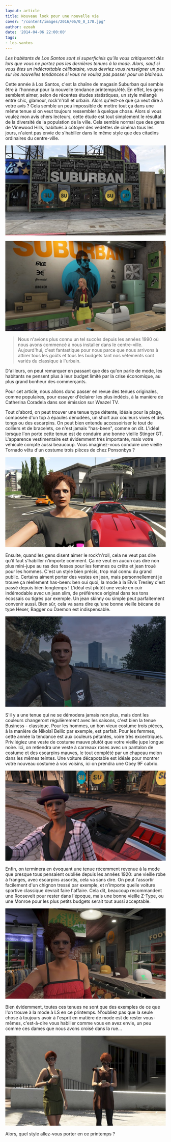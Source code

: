 ```yaml
---
layout: article
title: Nouveau look pour une nouvelle vie
cover: "/content/images/2016/06/0_0_178.jpg"
author: ezoah
date: '2014-04-06 22:00:00'
tags:
- los-santos
---
```


_Les habitants de Los Santos sont si superficiels qu'ils vous critiqueront dès lors que vous ne portez pas les dernières tenues à la mode. Alors, sauf si vous êtes un indécrottable célibataire, vous devriez vous renseigner un peu sur les nouvelles tendances si vous ne voulez pas passer pour un blaireau._

Cette année à Los Santos, c'est la chaîne de magasin Suburban qui semble être à l'honneur pour la nouvelle tendance printemps/été. En effet, les gens semblent aimer, selon de récentes études statistiques, un style mélangé entre chic, glamour, rock'n'roll et urbain. Alors qu'est-ce que ça veut dire à votre avis ? Cela semble un peu impossible de mettre tout ça dans une même tenue si on veut toujours ressembler à quelque chose. Alors si vous voulez mon avis chers lecteurs, cette étude est tout simplement le résultat de la diversité de la population de la ville. Cela semble normal que des gens de Vinewood Hills, habitués à côtoyer des vedettes de cinéma tous les jours, n'aient pas envie de s'habiller dans le même style que des citadins ordinaires du centre-ville.

![](  /content/images/2016/06/0_0_178.jpg)

![Suburban, le magasin en vogue cette année.](  /content/images/2016/06/0_0_179.jpg)

> Nous n'avions plus connu un tel succès depuis les années 1990 où nous avons commencé à nous installer dans le centre-ville. Aujourd'hui, c'est fantastique pour nous parce que nous arrivons à attirer tous les goûts et tous les budgets tant nos vêtements sont variés du classique à l'urbain.

D'ailleurs, on peut remarquer en passant que dès qu'on parle de mode, les habitants ne pensent plus à leur budget limité par la crise économique, au plus grand bonheur des commerçants.

Pour cet article, nous allons donc passer en revue des tenues originales, comme populaires, pour essayer d'éclairer les plus indécis, à la manière de Catherina Coradela dans son émission sur Weazel TV.

Tout d'abord, on peut trouver une tenue type détente, idéale pour la plage, composée d'un top à épaules dénudées, un short aux couleurs vives et des tongs ou des escarpins. On peut bien entendu accessoiriser le tout de colliers et de bracelets, ce n'est jamais "has-been", comme on dit. L'idéal lorsque l'on porte cette tenue est de conduire une bonne vieille Stinger GT. L'apparence vestimentaire est évidemment très importante, mais votre véhicule compte aussi beaucoup. Vous imaginez-vous conduire une vieille Tornado vêtu d'un costume trois pièces de chez Ponsonbys ?

![La tenue idéale pour la détente](  /content/images/2016/06/0_0_180.jpg)

Ensuite, quand les gens disent aimer le rock'n'roll, cela ne veut pas dire qu'il faut s'habiller n'importe comment. Ça ne veut en aucun cas dire non plus mini-jupe au ras des fesses pour les femmes ou crête et jean troué pour les hommes. C'est un style bien précis, trop mal connu du grand public. Certains aiment porter des vestes en jean, mais personnellement je trouve ça réellement has-been: ben oui quoi, la mode à la Elvis Tresley c'est passé depuis bien longtemps ! L'idéal est plutôt une veste en cuir indémodable avec un jean slim, de préférence original dans tes tons écossais ou tigrés par exemple. Un jean skinny ou simple peut parfaitement convenir aussi. Bien sûr, cela va sans dire qu'une bonne vieille bécane de type Hexer, Bagger ou Daemon est indispensable.

![La tenue bikers - rock'n'roll](  /content/images/2016/06/0_0_181.jpg)

S'il y a une tenue qui ne se démodera jamais non plus, mais dont les couleurs changeront régulièrement avec les saisons, c'est bien la tenue Business - classique. Pour les hommes, un bon vieux costume trois pièces, à la manière de Nikolaï Bellic par exemple, est parfait. Pour les femmes, cette année la tendance est aux couleurs pétantes, voire très excentriques. Privilégiez une veste de costume mauve plutôt que votre vieille jupe longue noire. Ici, on retiendra une veste à carreaux roses avec un pantalon de costume et des escarpins mauves, le tout complété par un chapeau melon dans les mêmes teintes. Une voiture décapotable est idéale pour montrer votre nouveau costume à vos voisins, ici on prendra une Obey 9F cabrio.

![La tenue business - chic.](  /content/images/2016/06/0_0_182.jpg)

Enfin, on terminera en évoquant une tenue récemment revenue à la mode que presque tous pensaient oubliée depuis les années 1920: une vieille robe à franges, avec escarpins assortis, cela va sans dire. On peut l'assortir facilement d'un chignon tressé par exemple, et n'importe quelle voiture sportive classique devrait faire l'affaire. Cela dit, beaucoup recommandent une Roosevelt pour rester dans l'époque, mais une bonne vieille Z-Type, ou une Monroe pour les plus petits budgets serait tout aussi acceptable.

![La tenue Glamour années 1920.](  /content/images/2016/06/0_0_183.jpg)

Bien évidemment, toutes ces tenues ne sont que des exemples de ce que l'on trouve à la mode à LS en ce printemps. N'oubliez pas que la seule chose à toujours avoir à l'esprit en matière de mode est de rester vous-mêmes, c'est-à-dire vous habiller comme vous en avez envie, un peu comme ces dames que nous avons croisé dans la rue...

![](  /content/images/2016/06/0_0_184.jpg)

Alors, quel style allez-vous porter en ce printemps ?

<!--kg-card-end: markdown-->
